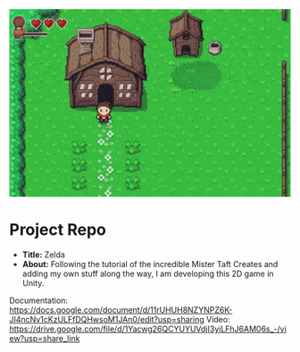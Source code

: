 <div align="center">
  <img alt="Preview" src="./Images/hero.gif" width="800">
</div>

# Project Repo

- **Title:** Zelda
- **About:** Following the tutorial of the incredible Mister Taft Creates and adding my own stuff along the way, I am developing this 2D game in Unity.

Documentation: https://docs.google.com/document/d/11rUHUH8NZYNPZ6K-JI4ncNv1cKzULFfDQHwsoM1JAn0/edit?usp=sharing
Video: https://drive.google.com/file/d/1Yacwg26QCYUYUVdjI3yiLFhJ6AM06s_-/view?usp=share_link

